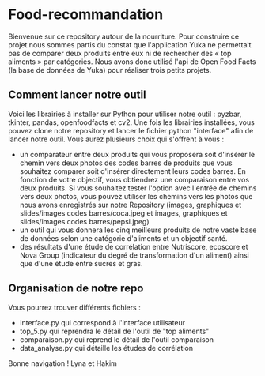 # Food-recommandation

Bienvenue sur ce repository autour de la nourriture.
Pour construire ce projet nous sommes partis du constat que l'application Yuka ne permettait pas de comparer deux produits entre eux ni de rechercher des « top aliments » par catégories. Nous avons donc utilisé l'api de Open Food Facts (la base de données de Yuka) pour réaliser trois petits projets.

## Comment lancer notre outil

Voici les librairies à installer sur Python pour utiliser notre outil : pyzbar, tkinter, pandas, openfoodfacts et cv2.
Une fois les librairies installées, vous pouvez clone notre repository et lancer le fichier python "interface" afin de lancer notre outil. Vous aurez plusieurs choix qui s'offrent à vous : 
- un comparateur entre deux produits qui vous proposera soit d'insérer le chemin vers deux photos des codes barres de produits que vous souhaitez comparer soit d'insérer directement leurs codes barres. En fonction de votre objectif, vous obtiendrez une comparaison entre vos deux produits. Si vous souhaitez tester l'option avec l'entrée de chemins vers deux photos, vous pouvez utiliser les chemins vers les photos que nous avons enregistrés sur notre Repository (images, graphiques et slides/images codes barres/coca.jpeg et images, graphiques et slides/images codes barres/pepsi.jpeg)
- un outil qui vous donnera les cinq meilleurs produits de notre vaste base de données selon une catégorie d'aliments et un objectif santé.
- des résultats d'une étude de corrélation entre Nutriscore, ecoscore et Nova Group (indicateur du degré de transformation d'un aliment) ainsi que d'une étude entre sucres et gras.

## Organisation de notre repo

Vous pourrez trouver différents fichiers :
- interface.py qui correspond à l'interface utilisateur
- top_5.py qui reprendra le détail de l'outil de "top aliments"
- comparaison.py qui reprend le détail de l'outil comparaison
- data_analyse.py qui détaille les études de corrélation

Bonne navigation !
Lyna et Hakim
